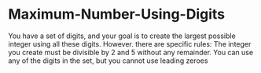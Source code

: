 # Maximum-Number-Using-Digits
You have a set of digits, and your goal is to create the largest possible integer using all these digits. However. there are specific rules:     The integer you create must be divisible by 2 and 5 without any remainder.  You can use any of the digits in the set, but you cannot use leading zeroes 
